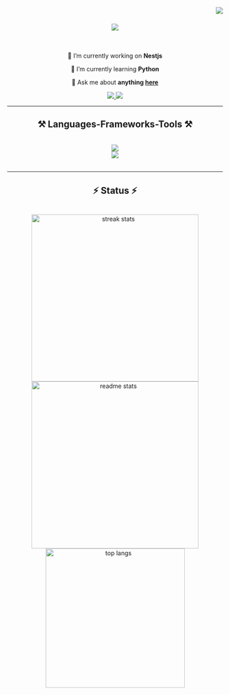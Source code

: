 <img align="right" src="https://visitor-badge.laobi.icu/badge?page_id=Betelhem-Belete.Betelhem-Belete" />

<h1 align="center">
  <a href='https://git.io/typing-svg'>
      <img src="https://readme-typing-svg.herokuapp.com/?font=Righteous&size=35&center=true&vCenter=true&width=500&height=70&duration=4000&lines=Hey+👋;+I'm+Betelhem,;+Software+developer;+from+Ethiopia;" />
  </a>
</h1>

<!--<h3 align="center">Software developer from Ethiopia</h3>-->

<br/>

<div align="center">
 
 🔭 I’m currently working on **Nestjs**
 
 🌱 I’m currently learning **Python**

💬 Ask me about **anything [here](https://github.com/Betelhem-Belete/Betelhem-Belete/issues)**

<!--⚡ Fun fact \*\*\*\*-->

 </div>
 
<div align="center"> 
  <a href="mailto:betelhembelete0@gmail.com">
    <img src="https://img.shields.io/badge/Gmail-333333?style=for-the-badge&logo=gmail&logoColor=red" />
  </a>
  <a href="https://linkedin.com/in/betelhem-belete" target="_blank">
    <img src="https://img.shields.io/badge/LinkedIn-0077B5?style=for-the-badge&logo=linkedin&logoColor=white" target="_blank" />
  </a>
  <!--<a href="https://betelhem-belete.github.io" target="_blank">
     <img src="https://img.shields.io/badge/Portfolio-FF5722?style=for-the-badge&logo=todoist&logoColor=white" target="_blank" /> <!-- sqlite, safari, google-chrome are other good icon options -->
  </a>
</div>

 <hr/>
 
<h2 align="center">⚒️ Languages-Frameworks-Tools ⚒️</h2>
<br/>
<div align="center">
    <img src="https://skillicons.dev/icons?i=react,github,docker,nodejs" /> <br />
    <img src="https://skillicons.dev/icons?i=python,javascript,express,mongodb,java,mysql,django,php" /><br>
</div>

<br/>
<hr/>

<!--<div align="center">
  <h2>🐍 My Contributions 🐍</h2>
  <br>
  <img alt="snake eating my contributions" src="https://raw.githubusercontent.com/betelhem-belete/betelhem-belete/output/github-contribution-grid-snake.svg" />
  
  <br/><br/><br/>
</div>

<hr/>
-->
<h2 align="center">⚡ Status ⚡</h2>
<br>
<div align=center>
  <img width=390 src="https://streak-stats.demolab.com/?user=betelhem-belete&count_private=true&theme=react&border_radius=10" alt="streak stats" />
  <!-- GitHub Readme Stats -->
  <img width="390" src="https://github-readme-stats.vercel.app/api?username=betelhem-belete&count_private=true&show_icons=true&theme=react&border_radius=10" alt="readme stats" />
  <br/>
  
  <!-- Top Languages -->
  <img width="325" align="center" src="https://github-readme-stats.vercel.app/api/top-langs/?username=betelhem-belete&hide=CSS&langs_count=8&layout=compact&theme=react&border_radius=10" alt="top langs" />
</div>

<!--<hr/>

<br/>-->

<!-- <div align="center">
<a href='https://ko-fi.com/V7V4RAK9C' target='_blank'><img height='64' style='border:0px;height:64px;' src='https://storage.ko-fi.com/cdn/kofi1.png?v=3' border='0' alt='Buy Me a Coffee at ko-fi.com' /></a>
</div> -->

<br/>
